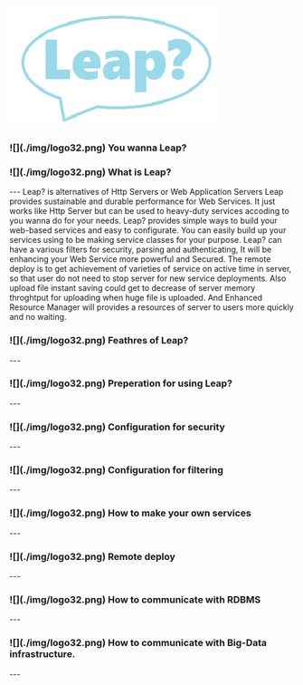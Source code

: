 
![leap-logo](./img/leap.png)

<h3> ![](./img/logo32.png) You wanna Leap? </h3>

<h3> ![](./img/logo32.png) What is Leap? </h3>
---
Leap? is alternatives of Http Servers or Web Application Servers  
Leap provides sustainable and durable performance for Web Services.  
It just works like Http Server but can be used to heavy-duty services accoding to you wanna do for your needs.  
Leap? provides simple ways to build your web-based services and easy to configurate.  
You can easily build up your services using to be making service classes for your purpose.  
Leap? can have a various filters for security, parsing and authenticating, It will be enhancing your Web Service more powerful and Secured.  
The remote deploy is to get achievement of varieties of service on active time in server, so that user do not need to stop server for new service deployments.  
Also upload file instant saving could get to decrease of server memory throghtput for uploading when huge file is uploaded.
And Enhanced Resource Manager will provides a resources of server to users more quickly and no waiting.

<h3> ![](./img/logo32.png) Feathres of Leap? </h3>
---

<h3> ![](./img/logo32.png) Preperation for using Leap? </h3>
---

<h3> ![](./img/logo32.png) Configuration for security </h3>
---

<h3> ![](./img/logo32.png) Configuration for filtering </h3>
---

<h3> ![](./img/logo32.png) How to make your own services </h3>
---

<h3> ![](./img/logo32.png) Remote deploy  </h3>
---

<h3> ![](./img/logo32.png) How to communicate with RDBMS </h3>
---

<h3> ![](./img/logo32.png) How to communicate with Big-Data infrastructure. </h3>
---


